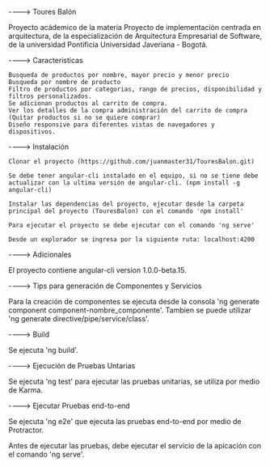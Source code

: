 ----> Toures Balón

Proyecto acádemico de la materia Proyecto de implementación centrada en arquitectura, de la especialización de Arquitectura Empresarial de Software, de la universidad Pontificia Universidad Javeriana - Bogotá.

----> Caracteristicas

    Busqueda de productos por nombre, mayor precio y menor precio
    Busqueda por nombre de producto
    Filtro de productos por categorias, rango de precios, disponibilidad y filtros personalizados.
    Se adicionan productos al carrito de compra.
    Ver los detalles de la compra administración del carrito de compra (Quitar productos si no se quiere comprar)
    Diseño responsive para diferentes vistas de navegadores y dispositivos.

----> Instalación

    Clonar el proyecto (https://github.com/juanmaster31/TouresBalon.git)

    Se debe tener angular-cli instalado en el equipo, si no se tiene debe actualizar con la ultima versión de angular-cli. (npm install -g angular-cli)

    Instalar las dependencias del proyecto, ejecutar desde la carpeta principal del proyecto (TouresBalon) con el comando 'npm install'

    Para ejecutar el proyecto se debe ejecutar con el comando 'ng serve'

    Desde un explorador se ingresa por la siguiente ruta: localhost:4200

----> Adicionales

El proyecto contiene angular-cli version 1.0.0-beta.15.

----> Tips para generación de Componentes y Servicios

Para la creación de componentes se ejecuta desde la consola 'ng generate component component-nombre_componente'. Tambien se puede utilizar 'ng generate directive/pipe/service/class'.

----> Build

Se ejecuta 'ng build'.

----> Ejecución de Pruebas Untarias

Se ejecuta 'ng test' para ejecutar las pruebas unitarias, se utiliza por medio de Karma.

----> Ejecutar Pruebas end-to-end

Se ejecuta 'ng e2e' que ejecuta las pruebas end-to-end por medio de Protractor.

Antes de ejecutar las pruebas, debe ejecutar el servicio de la apicación con el comando 'ng serve'.
